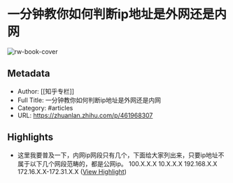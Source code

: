 # 一分钟教你如何判断ip地址是外网还是内网

![rw-book-cover](https://pica.zhimg.com/v2-9cf76590afb0c1d0f6071b4ba74365f2_720w.jpg?source=172ae18b)

## Metadata
- Author: [[知乎专栏]]
- Full Title: 一分钟教你如何判断ip地址是外网还是内网
- Category: #articles
- URL: https://zhuanlan.zhihu.com/p/461968307

## Highlights
- 这里我要普及一下，内网ip网段只有几个，下面给大家列出来，只要ip地址不属于以下几个网段范畴的，都是公网ip。
  100.X.X.X
  10.X.X.X
  192.168.X.X
  172.16.X.X-172.31.X.X ([View Highlight](https://read.readwise.io/read/01h0yh1s2n90e8xj08qfvxxqnz))
